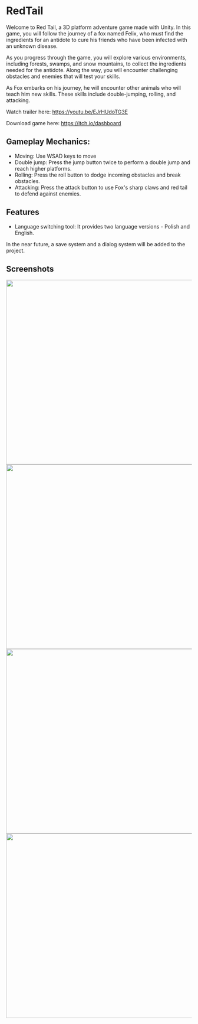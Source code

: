 # RedTail

Welcome to Red Tail, a 3D platform adventure game made with Unity. In this game, you will follow the journey of a fox named Felix, who must find the ingredients for an antidote to cure his friends who have been infected with an unknown disease. 

As you progress through the game, you will explore various environments, including forests, swamps, and snow mountains, to collect the ingredients needed for the antidote. Along the way, you will encounter challenging obstacles and enemies that will test your skills.

As Fox embarks on his journey, he will encounter other animals who will teach him new skills. These skills include double-jumping, rolling, and attacking.

Watch trailer here: https://youtu.be/EJrHUdoTG3E

Download game here: https://itch.io/dashboard

## Gameplay Mechanics:
- Moving: Use WSAD keys to move 
- Double jump: Press the jump button twice to perform a double jump and reach higher platforms.
- Rolling: Press the roll button to dodge incoming obstacles and break obstacles.
- Attacking: Press the attack button to use Fox's sharp claws and red tail to defend against enemies.

## Features
- Language switching tool: It provides two language versions - Polish and English.

In the near future, a save system and a dialog system will be added to the project.

## Screenshots
<img src="https://github.com/Musialkov/OpenGL-Level-Editor/assets/69191839/70040b2c-63e3-4f74-9f15-33892f0901ea" width="891" height="500">
<img src="https://github.com/Musialkov/Ancient-Evil-RPG-game/assets/69191839/ed744bee-795d-4065-a144-7436c658f8d0" width="891" height="500">
<img src="https://github.com/Musialkov/Ancient-Evil-RPG-game/assets/69191839/1997245b-14f5-4990-b201-5b3768e5e429" width="891" height="500">
<img src="https://github.com/Musialkov/Ancient-Evil-RPG-game/assets/69191839/434c3e7b-3ccb-4ea7-86f7-556a547fe10e" width="891" height="500">
